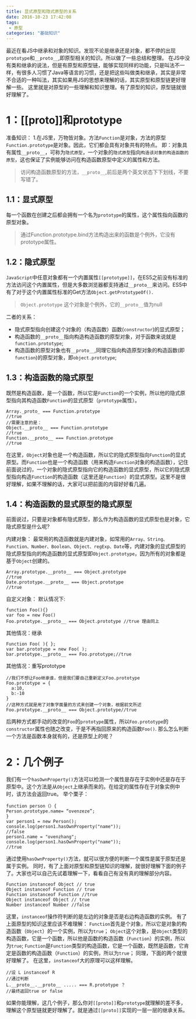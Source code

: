 ```yaml
---
title: 显式原型和隐式原型的关系
date: 2016-10-23 17:42:08
tags:
 - 原型
categories: "基础知识"
---
```

最近在看JS中继承和对象的知识。发现不论是继承还是对象，都不停的出现`prototype`和`__proto__`,即原型相关的知识。所以做了一些总结和整理。
在JS中没有类和继承的说法，但是有原型和原型链，能够实现同样的功能，只是叫法不一样，有很多人习惯了Java等语言的习惯，还是把这些叫做类和继承，其实是非常不合适的一种叫法，其实如果用JS的思想来理解的话，其实原型和原型链更好理解一些。
这里就是对原型的一些理解和知识整理。有了原型的知识，原型链就很好理解了。
<!--more-->
# 1：[[proto]]和prototype
准备知识：
1.在JS里，万物皆对象。方法`Function`是对象，方法的原型`Function.prototype`是对象。因此，它们都会具有对象共有的特点。
即：对象具有属性`__proto__`，可称为`隐式原型`，一个对象的`隐式原型`指向`构造该对象的构造函数的原型`，这也保证了实例能够访问在构造函数原型中定义的属性和方法。
> 访问构造函数原型的方法，`__proto__`,前后是两个英文状态下下划线，不要写错了。
>

## 1.1：显式原型
每一个函数在创建之后都会拥有一个名为`prototype`的属性，这个属性指向函数的原型对象。
> 通过Function.prototype.bind方法构造出来的函数是个例外，它没有prototype属性。
>

## 1.2：隐式原型
`JavaScript`中任意对象都有一个内置属性`[[prototype]]`，在ES5之前没有标准的方法访问这个内置属性，但是大多数浏览器都支持通过`__proto__`来访问。ES5中有了对于这个内置属性标准的Get方法`Object.getPrototypeOf().`
> `Object.prototype` 这个对象是个例外，它的`__proto__`值为null
>

二者的关系：
* 隐式原型指向创建这个对象的（构造函数）函数(`constructor`)的显式原型；
* 构造函数的`__proto__`指向构造构造函数的原型对象，对于函数来说就是`function.prototype`;
* 构造函数的原型对象也有`__proto__`,同理它指向构造原型对象的构造函数(即`function`)的原型对象，即`object.prototype`;

## 1.3：构造函数的隐式原型
既然是构造函数，是一个函数，所以它是`Function`的一个实例，所以他的隐式原型指向其构造函数`Function`的显式原型（`prototype`属性）。
```
Array._proto_ === Function.prototype
//true
//需要注意的是：
Object.__proto__ === Function.prototype
//true
Function.__proto__ === Function.prototype
//true
```
在这里，`Object`对象也是一个构造函数，所以它的隐式原型指向`Function`的显式原型。而`Function`也是一个构造函数（用来构造`Function`对象的构造函数），记住前面说过的，一个对象的隐式原型指向它的构造函数的显式原型，所以它的隐式原型指向构造`Function`的构造函数（这里还是`Function`）的显式原型。这里不是很好理解，如果不理解的话，大家可以把前面的内容好好看几遍。

## 1.4：构造函数的显式原型的隐式原型
前面说过，只要是对象都有隐式原型，那么作为构造函数的显式原型也是对象，它隐式原型是什么呢?

内建对象：
最常用的构造函数就是内建对象，如常用的`Array、String、Function、Number、Boolean、Object、regExp、Date`等，内建对象的显式原型的隐式原型指向的构造函数的显式原型即`Object.prototype`，因为所有的对象都是基于`Object`创建的。
```
Array.prototype.__proto__ === Object.prototype
//true
Date.prototype.__proto__ === Object.prototype
//true
```
自定义对象：
默认情况下:
```
function Foo(){}
var foo = new Foo()
Foo.prototype.__proto__ === Object.prototype //true 理由同上
```
其他情况：继承
```
Function Foo( ){ };
var bar.prototype = new Foo( );
bar.prototype.__proto__ === Foo.prototype;//true
```
其他情况：重写prototype
```
//我们不想让Foo继承谁，但是我们要自己重新定义Foo.prototype
Foo.prototype = {
  a:10,
  b:-10
}
//这种方式就是用了对象字面量的方式来创建一个对象，根据前文所述
Foo.prototype.__proto__ === Object.prototype//true
```
后两种方式都手动的改变的`Foo`的`prototype`属性，所以`Foo.prototype`的`constructor`属性也随之改变，于是不再指回原来的构造函数`Foo()`.
那么怎么判断一个方法是函数本身就有的，还是原型上的呢？
# 2：几个例子
我们有一个`hasOwnProperty()`方法可以检测一个属性是存在于实例中还是存在于原型中。这个方法是从`Object`上继承而来的。在给定的属性存在于对象实例中时，该方法会返回true。
举个栗子：
```
function person（）{
Person.prototype.name= “ovenzeze”;
}
var person1 = new Person();
console.log(person1.hasOwnProperty("name"));
//false
person1.name = "ovenzhang";
console.log(person1.hasOwnProperty("name"));
//true                                                                                                                                                                                                                       
```
通过使用`hasOwnProperty()`方法，就可以很方便的判断一个属性是属于原型还是属于实例。
同时，有了上面对原型和原型链知识的理解，就很好理解下面的例子了。大家也可以自己先试着理解一下，看看自己有没有真的理解部分内容。
```
Function instanceof Object // true
Object instanceof Function // true
Function instanceof Function //true
Object instanceof Object // true
Number instanceof Number //false
```
这里，`instanceof`操作符判断的是左边的对象是否是右边构造函数的实例。
有了上面原型的知识这里应该不难理解：
`Function`首先是个对象，所以它是对象的构造函数（`Object`）的一个实例，所以为`true`；
`Object`这个对象，是`Object`类型的构造函数，它是一个函数，所以他是函数的构造函数（`Function`）的实例，所以为`true`;
`Function`是`Function`类型的构造函数，它是一个函数，既然是函数，它肯定是函数的构造函数（`Function`）的实例，所以为`true`；
同理，下面的两个就很好理解了。
在这里，`instanceof`大的原理可以这样理解。
```
//设 L instanceof R
//通过判断
L.__proto__.__proto__ ..... === R.prototype ？
//最终返回true or false
```
如果你能理解，这几个例子，那么你对`[[proto]]`和`prototype`就理解的差不多，理解这个原型链就更好理解了。就是通过`[[proto]]`实现的一层一层的继承关系。
 